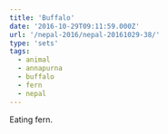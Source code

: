 ```yaml
---
title: 'Buffalo'
date: '2016-10-29T09:11:59.000Z'
url: '/nepal-2016/nepal-20161029-38/'
type: 'sets'
tags:
  - animal
  - annapurna
  - buffalo
  - fern
  - nepal
---
```


Eating fern.
